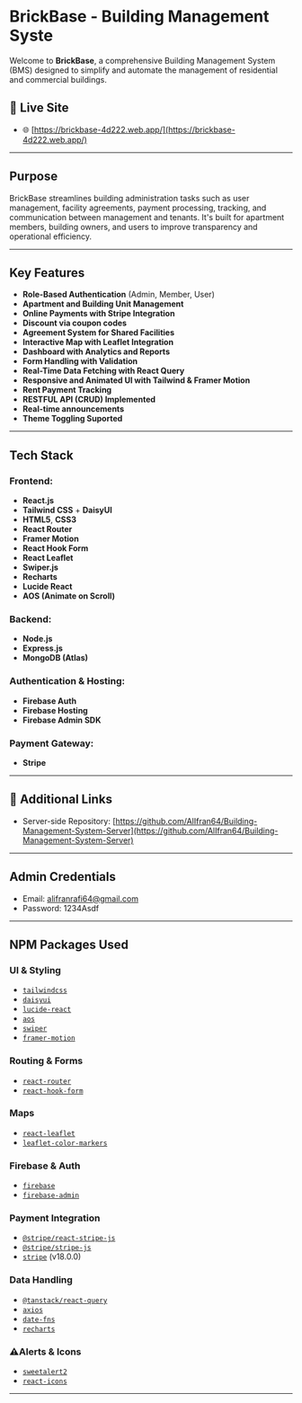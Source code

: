 # BrickBase - Building Management Syste

Welcome to **BrickBase**, a comprehensive Building Management System (BMS) designed to simplify and automate the management of residential and commercial buildings.

## 🔗 Live Site
- 🌐 [https://brickbase-4d222.web.app/](https://brickbase-4d222.web.app/)
---

## Purpose

BrickBase streamlines building administration tasks such as user management, facility agreements, payment processing, tracking, and communication between management and tenants. It's built for apartment members, building owners, and users to improve transparency and operational efficiency.

---

## Key Features

-  **Role-Based Authentication** (Admin, Member, User)
-  **Apartment and Building Unit Management**
-  **Online Payments with Stripe Integration**
-  **Discount via coupon codes**
-  **Agreement System for Shared Facilities**
-  **Interactive Map with Leaflet Integration**
-  **Dashboard with Analytics and Reports**
-  **Form Handling with Validation**
-  **Real-Time Data Fetching with React Query**
-  **Responsive and Animated UI with Tailwind & Framer Motion**
-  **Rent Payment Tracking**
-  **RESTFUL API (CRUD) Implemented**
-  **Real-time announcements**
-  **Theme Toggling Suported**

---

## Tech Stack

### Frontend:
- **React.js**
- **Tailwind CSS** + **DaisyUI**
- **HTML5**, **CSS3**
- **React Router**
- **Framer Motion**
- **React Hook Form**
- **React Leaflet**
- **Swiper.js**
- **Recharts**
- **Lucide React**
- **AOS (Animate on Scroll)**

### Backend:
- **Node.js**
- **Express.js**
- **MongoDB (Atlas)**

### Authentication & Hosting:
- **Firebase Auth**
- **Firebase Hosting**
- **Firebase Admin SDK**

### Payment Gateway:
- **Stripe**

---

## 🔗 Additional Links

- Server-side Repository: [https://github.com/AlIfran64/Building-Management-System-Server](https://github.com/AlIfran64/Building-Management-System-Server)

---

## Admin Credentials

- Email: alifranrafi64@gmail.com  
- Password: 1234Asdf

---

## NPM Packages Used

### UI & Styling
- [`tailwindcss`](https://www.npmjs.com/package/tailwindcss)
- [`daisyui`](https://www.npmjs.com/package/daisyui)
- [`lucide-react`](https://www.npmjs.com/package/lucide-react)
- [`aos`](https://www.npmjs.com/package/aos)
- [`swiper`](https://www.npmjs.com/package/swiper)
- [`framer-motion`](https://www.npmjs.com/package/framer-motion)

### Routing & Forms
- [`react-router`](https://www.npmjs.com/package/react-router)
- [`react-hook-form`](https://www.npmjs.com/package/react-hook-form)

### Maps
- [`react-leaflet`](https://www.npmjs.com/package/react-leaflet)
- [`leaflet-color-markers`](https://www.npmjs.com/package/leaflet-color-markers)

### Firebase & Auth
- [`firebase`](https://www.npmjs.com/package/firebase)
- [`firebase-admin`](https://www.npmjs.com/package/firebase-admin)

### Payment Integration
- [`@stripe/react-stripe-js`](https://www.npmjs.com/package/@stripe/react-stripe-js)
- [`@stripe/stripe-js`](https://www.npmjs.com/package/@stripe/stripe-js)
- [`stripe`](https://www.npmjs.com/package/stripe) (v18.0.0)

### Data Handling
- [`@tanstack/react-query`](https://www.npmjs.com/package/@tanstack/react-query)
- [`axios`](https://www.npmjs.com/package/axios)
- [`date-fns`](https://www.npmjs.com/package/date-fns)
- [`recharts`](https://www.npmjs.com/package/recharts)

### ⚠Alerts & Icons
- [`sweetalert2`](https://www.npmjs.com/package/sweetalert2)
- [`react-icons`](https://www.npmjs.com/package/react-icons)

---


